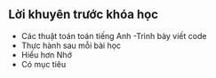 ## Lời khuyên trước khóa học
- Các thuật toán toán tiếng Anh
-Trình bày viết code
- Thực hành sau mỗi bài học
- Hiểu hơn Nhớ
- Có mục tiêu


